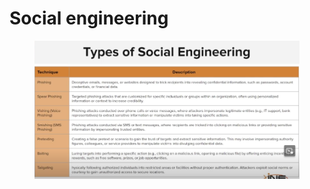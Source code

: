 # Social engineering

<figure><img src="../../.gitbook/assets/image (1) (1).png" alt=""><figcaption></figcaption></figure>
